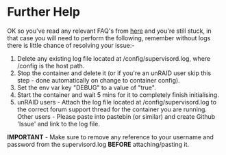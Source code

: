 # **Further Help**

OK so you've read any relevant FAQ's from [here](https://github.com/binhex/documentation) and you're still stuck, in that case you will need to perform the following, remember without logs there is little chance of resolving your issue:-

1. Delete any existing log file located at /config/supervisord.log, where /config is the host path.
2. Stop the container and delete it (or if you're an unRAID user skip this step - done automatically on change to container config).
3. Set the env var key "DEBUG" to a value of "true".
4. Start the container and wait 5 mins for it to completely finish initialising.
5. unRAID users - Attach the log file located at /config/supervisord.log to the correct forum support thread for the container you are running.  
   Other users - Please paste into pastebin (or similar) and create Github 'Issue' and link to the log file.

**IMPORTANT** - Make sure to remove any reference to your username and password from the supervisord.log **BEFORE** attaching/pasting it.
